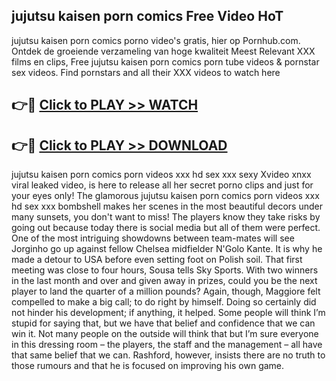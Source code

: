 ## jujutsu kaisen porn comics Free Video HoT 

jujutsu kaisen porn comics porno video's gratis, hier op Pornhub.com. Ontdek de groeiende verzameling van hoge kwaliteit Meest Relevant XXX films en clips,
Free jujutsu kaisen porn comics porn tube videos & pornstar sex videos. Find pornstars and all their XXX videos to watch here


## 👉🔴 [Click to PLAY >> WATCH](http://us.freeplayer.one?title=jujutsu_kaisen_porn_comics&ref=16D)

## 👉🔴 [Click to PLAY >> DOWNLOAD](http://us.freeplayer.one?title=jujutsu_kaisen_porn_comics&ref=16D)


jujutsu kaisen porn comics porn videos xxx hd sex xxx sexy Xvideo xnxx viral leaked video, is here to release all her secret porno clips and just for your eyes only! The glamorous jujutsu kaisen porn comics porn videos xxx hd sex xxx bombshell makes her scenes in the most beautiful decors under many sunsets, you don't want to miss! The players know they take risks by going out because today there is social media but all of them were perfect. One of the most intriguing showdowns between team-mates will see Jorginho go up against fellow Chelsea midfielder N'Golo Kante. It is why he made a detour to USA before even setting foot on Polish soil. That first meeting was close to four hours, Sousa tells Sky Sports. With two winners in the last month and over and given away in prizes, could you be the next player to land the quarter of a million pounds? Again, though, Maggiore felt compelled to make a big call; to do right by himself. Doing so certainly did not hinder his development; if anything, it helped. Some people will think I’m stupid for saying that, but we have that belief and confidence that we can win it. Not many people on the outside will think that but I’m sure everyone in this dressing room – the players, the staff and the management – all have that same belief that we can. Rashford, however, insists there are no truth to those rumours and that he is focused on improving his own game.
